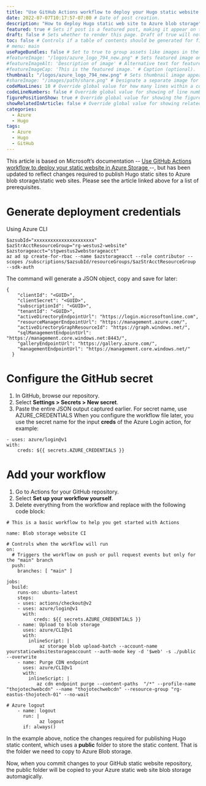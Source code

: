 ```yaml
---
title: "Use GitHub Actions workflow to deploy your Hugo static website in Azure Storage" # Title of the blog post.
date: 2022-07-07T10:17:57-07:00 # Date of post creation.
description: "How to deploy Hugo static web site to Azure blob storage" # Description used for search engine.
featured: true # Sets if post is a featured post, making it appear on the sidebar. A featured post won't be listed on the sidebar if it's the current page
draft: false # Sets whether to render this page. Draft of true will not be rendered.
toc: false # Controls if a table of contents should be generated for first-level links automatically.
# menu: main
usePageBundles: false # Set to true to group assets like images in the same folder as this post.
#featureImage: "/logos/azure_logo_794_new.png" # Sets featured image on blog post.
#featureImageAlt: 'Description of image' # Alternative text for featured image.
#featureImageCap: 'This is the featured image.' # Caption (optional).
thumbnail: "/logos/azure_logo_794_new.png" # Sets thumbnail image appearing inside card on homepage.
#shareImage: "/images/path/share.png" # Designate a separate image for social media sharing.
codeMaxLines: 10 # Override global value for how many lines within a code block before auto-collapsing.
codeLineNumbers: false # Override global value for showing of line numbers within code block.
figurePositionShow: true # Override global value for showing the figure label.
showRelatedInArticle: false # Override global value for showing related posts in this series at the end of the content.
categories:
  - Azure
  - Hugo
tags:
  - Azure
  - Hugo
  - GitHub
---
```


This article is based on Microsoft’s documentation -- [Use GitHub Actions workflow to deploy your static website in Azure Storage ](https://docs.microsoft.com/en-us/azure/storage/blobs/storage-blobs-static-site-github-actions?tabs=userlevel) --, but has been updated to reflect changes required to publish Hugo static sites to Azure blob storage/static web sites. Please see the article linked above for a list of prerequisites.

# Generate deployment credentials
Using Azure CLI
```
$azsubId="xxxxxxxxxxxxxxxxxxxxxx"
$azStrAcctResourceGroup="rg-westus2-website"
$azstorageacct="stgwestus2webstorageacct"
az ad sp create-for-rbac --name $azstorageacct --role contributor --scopes /subscriptions/$azsubId/resourceGroups/$azStrAcctResourceGroup --sdk-auth
```
The command will generate a JSON object, copy and save for later:
```
{
    "clientId": "<GUID>",
    "clientSecret": "<GUID>",
    "subscriptionId": "<GUID>",
    "tenantId": "<GUID>",
    "activeDirectoryEndpointUrl": "https://login.microsoftonline.com",
    "resourceManagerEndpointUrl": "https://management.azure.com/",
    "activeDirectoryGraphResourceId": "https://graph.windows.net/",
    "sqlManagementEndpointUrl": "https://management.core.windows.net:8443/",
    "galleryEndpointUrl": "https://gallery.azure.com/",
    "managementEndpointUrl": "https://management.core.windows.net/"
  }
```
# Configure the GitHub secret
1. In GitHub, browse our repository.
2. Select **Settings > Secrets > New secret**.
3. Paste the entire JSON output captured earlier. For secret name, use AZURE_CREDENTIALS
When you configure the workflow file later, you use the secret name for the input **creds** of the Azure Login action, for example:
```
- uses: azure/login@v1
with:
    creds: ${{ secrets.AZURE_CREDENTIALS }}
```
# Add your workflow
1. Go to Actions for your GitHub repository.
2. Select **Set up your workflow yourself**.
3. Delete everything from the workflow and replace with the following code block:
```
# This is a basic workflow to help you get started with Actions

name: Blob storage website CI

# Controls when the workflow will run
on:
  # Triggers the workflow on push or pull request events but only for the "main" branch
  push:
    branches: [ "main" ]

jobs:
  build:
    runs-on: ubuntu-latest
    steps:
    - uses: actions/checkout@v2
    - uses: azure/login@v1
      with:
          creds: ${{ secrets.AZURE_CREDENTIALS }}
    - name: Upload to blob storage
      uses: azure/CLI@v1
      with:
        inlineScript: |
            az storage blob upload-batch --account-name yourstaticwebsitestorageaccount --auth-mode key -d '$web' -s ./public --overwrite
    - name: Purge CDN endpoint
      uses: azure/CLI@v1
      with:
        inlineScript: |
           az cdn endpoint purge --content-paths  "/*" --profile-name "thojotechwebcdn" --name "thojotechwebcdn" --resource-group "rg-eastus-thojotech-01" --no-wait
   
# Azure logout
    - name: logout
      run: |
            az logout
      if: always()
```
In the example above, notice the changes required for publishing Hugo static content, which uses a  **public** folder to store the static content. That is the folder we need to copy to Azure Blob storage.

Now, when you commit changes to your GitHub static website repository, the public folder will be copied to your Azure static web site blob storage automagically.



